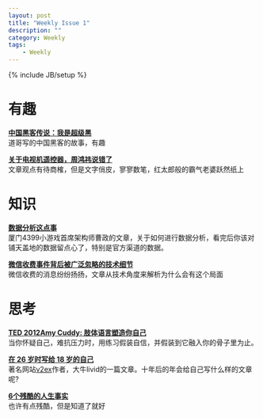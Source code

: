 ```yaml
---
layout: post
title: "Weekly Issue 1"
description: ""
category: Weekly
tags: 
    - Weekly
---
```

{% include JB/setup %}

# 有趣
**[中国黑客传说：我是超级黑](http://taosay.net/?p=64)**  
道哥写的中国黑客的故事，有趣

**[关于电视机遥控器，周鸿祎说错了](http://blog.sina.com.cn/s/blog_910d3d010101knmy.html)**  
文章观点有待商榷，但是文字俏皮，寥寥数笔，红太郎般的霸气老婆跃然纸上

# 知识
**[数据分析这点事](http://hi.baidu.com/ncaoz/item/564975db8fcd6495260ae79e)**  
厦门4399小游戏首席架构师曹政的文章，关于如何进行数据分析，看完后你该对铺天盖地的数据留点心了，特别是官方渠道的数据。

**[微信收费事件背后被广泛忽略的技术细节](http://blog.oasisfeng.com/2013/04/14/dirty-secret-behind-weixin-charge-gate/)**  
微信收费的消息纷纷扬扬，文章从技术角度来解析为什么会有这个局面

# 思考
**[TED 2012Amy Cuddy: 肢体语言塑造你自己](http://v.youku.com/v_show/id_XNDc1OTIxNjQw.html)**  
当你怀疑自己，难抗压力时，用练习假装自信，并假装到它融入你的骨子里为止。

**[在 26 岁时写给 18 岁的自己](http://livid.v2ex.com/essays/2012/01/24/a-letter-from-26-to-18/)**  
著名网站[v2ex](http://v2ex.com/)作者，大牛livid的一篇文章。十年后的年会给自己写什么样的文章呢?

**[6个残酷的人生事实](https://github.com/lifesinger/lifesinger.github.com/issues/149)**  
也许有点残酷，但是知道了就好

